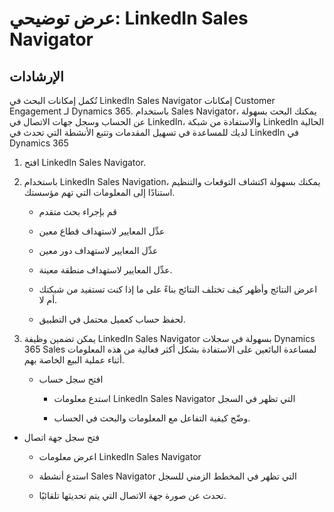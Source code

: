 ﻿---
demo:
    title: 'عرض توضيحي: LinkedIn Sales Navigator'
    module: 'الوحدة 2: التعرف على أساسيات Dynamics 365 Sales'
---

# عرض توضيحي: LinkedIn Sales Navigator

## الإرشادات

تُكمل إمكانات البحث في LinkedIn Sales Navigator إمكانات Customer Engagement لـ Dynamics 365. باستخدام Sales Navigator، يمكنك البحث بسهولة عن الحساب وسجل جهات الاتصال في LinkedIn، والاستفادة من شبكة LinkedIn الحالية لديك للمساعدة في تسهيل المقدمات وتتبع الأنشطة التي تحدث في LinkedIn في Dynamics 365 

1. افتح LinkedIn Sales Navigator. 

2. باستخدام LinkedIn Sales Navigation، يمكنك بسهولة اكتشاف التوقعات والتنظيم استنادًا إلى المعلومات التي تهم مؤسستك. 

	- قم بإجراء بحث متقدم

	- عدِّل المعايير لاستهداف قطاع معين

	- عدِّل المعايير لاستهداف دور معين

	- عدِّل المعايير لاستهداف منطقة معينة. 

	- اعرض النتائج وأظهر كيف تختلف النتائج بناءً على ما إذا كنت تستفيد من شبكتك أم لا. 

	- لحفظ حساب كعميل محتمل في التطبيق. 

3. يمكن تضمين وظيفة LinkedIn Sales Navigator بسهولة في سجلات Dynamics 365 Sales لمساعدة البائعين على الاستفادة بشكل أكثر فعالية من هذه المعلومات أثناء عملية البيع الخاصة بهم. 

	- افتح سجل حساب

		- استدع معلومات LinkedIn Sales Navigator التي تظهر في السجل

		- وضّح كيفية التفاعل مع المعلومات والبحث في الحساب. 

- فتح سجل جهة اتصال

	- اعرض معلومات LinkedIn Sales Navigator

	- استدع أنشطة Sales Navigator التي تظهر في المخطط الزمني للسجل

	- تحدث عن صورة جهة الاتصال التي يتم تحديثها تلقائيًا. 
